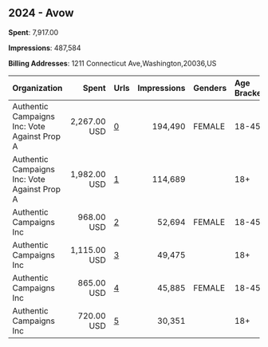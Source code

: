 ## 2024 - Avow 
**Spent**: 7,917.00

**Impressions**: 487,584

**Billing Addresses**: 1211 Connecticut Ave,Washington,20036,US

|Organization|Spent|Urls|Impressions|Genders|Age Brackets|Country Codes|
|:---|---:|:---|---:|:---|:---|:---|
|Authentic Campaigns Inc: Vote Against Prop A|2,267.00 USD|[0](https://www.snap.com/political-ads/asset/d26b4c09d975a3080b34e1cf0728c2e30ee2764a910f4940229b2ca7384388ef?mediaType=mp4)|194,490|FEMALE|18-45|united states|
|Authentic Campaigns Inc: Vote Against Prop A|1,982.00 USD|[1](https://www.snap.com/political-ads/asset/d26b4c09d975a3080b34e1cf0728c2e30ee2764a910f4940229b2ca7384388ef?mediaType=mp4)|114,689||18+|united states|
|Authentic Campaigns Inc|968.00 USD|[2](https://www.snap.com/political-ads/asset/a0d3e2d753461a72dff56bb1c357deb66b0b8a53ff2f4a744a8c5e0ce7453153?mediaType=mp4)|52,694|FEMALE|18-45|united states|
|Authentic Campaigns Inc|1,115.00 USD|[3](https://www.snap.com/political-ads/asset/a0d3e2d753461a72dff56bb1c357deb66b0b8a53ff2f4a744a8c5e0ce7453153?mediaType=mp4)|49,475||18+|united states|
|Authentic Campaigns Inc|865.00 USD|[4](https://www.snap.com/political-ads/asset/4659e4d9e3b67f8852072a1b47f480647983bf71b6911b80dcd3aafa720d5f49?mediaType=mp4)|45,885|FEMALE|18-45|united states|
|Authentic Campaigns Inc|720.00 USD|[5](https://www.snap.com/political-ads/asset/4659e4d9e3b67f8852072a1b47f480647983bf71b6911b80dcd3aafa720d5f49?mediaType=mp4)|30,351||18+|united states|
